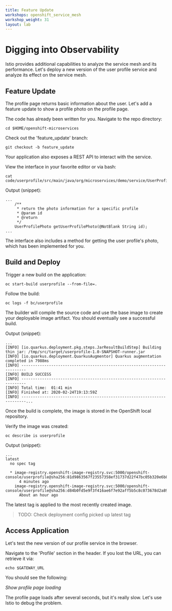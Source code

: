 ```yaml
---
title: Feature Update
workshops: openshift_service_mesh
workshop_weight: 31
layout: lab
---
```


# Digging into Observability 

Istio provides additional capabilities to analyze the service mesh and its performance.  Let's deploy a new version of the user profile service and analyze its effect on the service mesh.

## Feature Update

The profile page returns basic information about the user.  Let's add a feature update to show a profile photo on the profile page.

The code has already been written for you.  Navigate to the repo directory:
```
cd $HOME/openshift-microservices
```

Check out the 'feature_update' branch:
```
git checkout -b feature_update
```

Your application also exposes a REST API to interact with the service.

View the interface in your favorite editor or via bash:
```
cat code/userprofile/src/main/java/org/microservices/demo/service/UserProfileService.java
```

Output (snippet):
```
...
    /**
     * return the photo information for a specific profile
     * @param id
     * @return
     */
    UserProfilePhoto getUserProfilePhoto(@NotBlank String id);
...
```

The interface also includes a method for getting the user profile's photo, which has been implemented for you.

## Build and Deploy

Trigger a new build on the application:
```
oc start-build userprofile --from-file=.
```

Follow the build:
```
oc logs -f bc/userprofile
```

The builder will compile the source code and use the base image to create your deployable image artifact.  You should eventually see a successful build.

Output (snippet):
```
...
[INFO] [io.quarkus.deployment.pkg.steps.JarResultBuildStep] Building thin jar: /tmp/src/target/userprofile-1.0-SNAPSHOT-runner.jar
[INFO] [io.quarkus.deployment.QuarkusAugmentor] Quarkus augmentation completed in 7988ms
[INFO] ------------------------------------------------------------------------
[INFO] BUILD SUCCESS
[INFO] ------------------------------------------------------------------------
[INFO] Total time:  01:41 min
[INFO] Finished at: 2020-02-24T19:13:59Z
[INFO] ------------------------------------------------------------------------...
```

Once the build is complete, the image is stored in the OpenShift local repository.

Verify the image was created:
```
oc describe is userprofile
```

Output (snippet):
```
...
latest
  no spec tag

  * image-registry.openshift-image-registry.svc:5000/openshift-console/userprofile@sha256:81d9863567f23557358ef31737d22f47bc05b320e6b8504d59eccb3047c4a55b
      4 minutes ago
    image-registry.openshift-image-registry.svc:5000/openshift-console/userprofile@sha256:d84b0fd5e9f3f416ae6f7e92aff5b5c8c073678d2a8916392935d5ee39206c0b
      About an hour ago
```

The latest tag is applied to the most recently created image.

> TODO: Check deployment config picked up latest tag

## Access Application

Let's test the new version of our profile service in the browser.

Navigate to the 'Profile' section in the header.  If you lost the URL, you can retrieve it via:
```
echo $GATEWAY_URL
```

You should see the following:

*Show profile page loading*

The profile page loads after several seconds, but it's really slow.  Let's use Istio to debug the problem.

